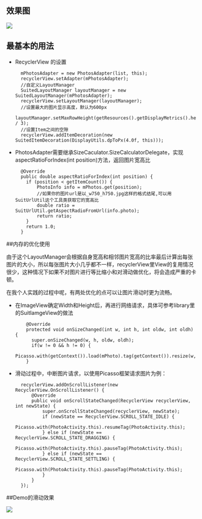 ## 效果图
  ![](https://github.com/asdzheng/SuitedRecyclerView/blob/master/screenshot.png)

## 最基本的用法
- RecyclerView 的设置

        mPhotosAdapter = new PhotosAdapter(list, this);
        recyclerView.setAdapter(mPhotosAdapter);
        //自定义LayoutManager
        SuitedLayoutManager layoutManager = new SuitedLayoutManager(mPhotosAdapter);
        recyclerView.setLayoutManager(layoutManager);
        //设置最大的图片显示高度，默认为600px
        layoutManager.setMaxRowHeight(getResources().getDisplayMetrics().heightPixels / 3);
        //设置Item之间的空隙
        recyclerView.addItemDecoration(new SuitedItemDecoration(DisplayUtils.dpToPx(4.0f, this)));

- PhotosAdapter需要继承SizeCaculator.SizeCalculatorDelegate，实现aspectRatioForIndex(int position)方法，返回图片宽高比
        
    
        @Override
        public double aspectRatioForIndex(int position) {
          if (position < getItemCount()) {
              PhotoInfo info = mPhotos.get(position);
              //如果你的图片url是以_w750_h750.jpg这样的格式结尾,可以用SuitUrlUtil这个工具类获取它的宽高比
              double ratio = SuitUrlUtil.getAspectRadioFromUrl(info.photo);
              return ratio;
          }
          return 1.0;
        } 

##内存的优化使用

由于这个LayoutManager会根据自身宽高和相邻图片宽高的比率最后计算出每张图片的大小，所以每张图片大小几乎都不一样，recyclerView里View的复用情况很少，这种情况下如果不对图片进行等比缩小和对滑动做优化，将会造成严重的卡顿。

在我个人实践的过程中呢，有两处优化的点可以让图片滑动时更为流畅。

- 在ImageView确定Width和Height后，再进行网络请求，具体可参考library里的SuitIamgeView的做法

          @Override
          protected void onSizeChanged(int w, int h, int oldw, int oldh) {
            super.onSizeChanged(w, h, oldw, oldh);
            if(w != 0 && h != 0) {
                Picasso.with(getContext()).load(mPhoto).tag(getContext()).resize(w,h).into(this);
          }

- 滑动过程中，中断图片请求，以使用Picasso框架请求图片为例：

        recyclerView.addOnScrollListener(new RecyclerView.OnScrollListener() {
            @Override
            public void onScrollStateChanged(RecyclerView recyclerView, int newState) {
                super.onScrollStateChanged(recyclerView, newState);
                if (newState == RecyclerView.SCROLL_STATE_IDLE) {
                    Picasso.with(PhotoActivity.this).resumeTag(PhotoActivity.this);
                } else if (newState == RecyclerView.SCROLL_STATE_DRAGGING) {
                    Picasso.with(PhotoActivity.this).pauseTag(PhotoActivity.this);
                } else if (newState == RecyclerView.SCROLL_STATE_SETTLING) {
                    Picasso.with(PhotoActivity.this).pauseTag(PhotoActivity.this);
                }
            }
        });
        
##Demo的滑动效果

![](https://github.com/asdzheng/SuitedRecyclerView/blob/master/record.gif)
        
  


  
  
  
  
